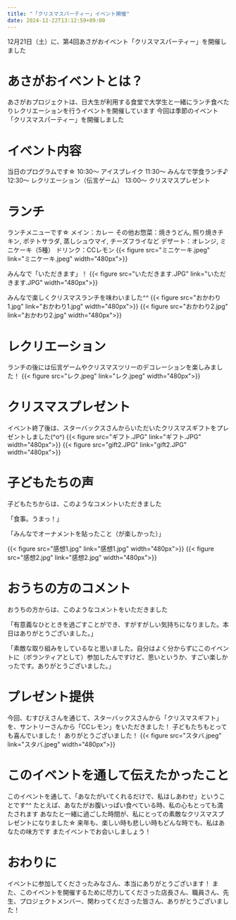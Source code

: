 ```yaml
---
title: "「クリスマスパーティー」イベント開催"
date: 2024-12-22T13:12:59+09:00
---
```

12月21日（土）に、第4回あさがおイベント「クリスマスパーティー」を開催しました
<!--more-->
# あさがおイベントとは？
あさがおプロジェクトは、日大生が利用する食堂で大学生と一緒にランチ食べたりレクリエーションを行うイベントを開催しています
今回は季節のイベント「クリスマスパーティー」を開催しました

# イベント内容
当日のプログラムです☆
10:30〜 アイスブレイク
11:30〜 みんなで学食ランチ♪
12:30〜 レクリエーション（伝言ゲーム）
13:00〜 クリスマスプレゼント

# ランチ
ランチメニューです☆
メイン：カレー
その他お惣菜：焼きうどん, 照り焼きチキン, ポテトサラダ, 蒸しシュウマイ, チーズフライなど
デザート：オレンジ, ミニケーキ（5種）
ドリンク：CCレモン
{{< figure src="ミニケーキ.jpeg" link="ミニケーキ.jpeg" width="480px">}}

みんなで「いただきます」！
{{< figure src="いただきます.JPG" link="いただきます.JPG" width="480px">}}

みんなで楽しくクリスマスランチを味わいました^^
{{< figure src="おかわり1.jpg" link="おかわり1.jpg" width="480px">}}
{{< figure src="おかわり2.jpg" link="おかわり2.jpg" width="480px">}}

# レクリエーション
ランチの後には伝言ゲームやクリスマスツリーのデコレーションを楽しみました！
{{< figure src="レク.jpeg" link="レク.jpeg" width="480px">}}

# クリスマスプレゼント
イベント終了後は、スターバックスさんからいただいたクリスマスギフトをプレゼントしました(^o^)
{{< figure src="ギフト.JPG" link="ギフト.JPG" width="480px">}}
{{< figure src="gift2.JPG" link="gift2.JPG" width="480px">}}

# 子どもたちの声
子どもたちからは、このようなコメントいただきました

「食事。うまっ！」

「みんなでオーナメントを貼ったこと（が楽しかった）」

{{< figure src="感想1.jpg" link="感想1.jpg" width="480px">}}
{{< figure src="感想2.jpg" link="感想2.jpg" width="480px">}}

# おうちの方のコメント
おうちの方からは、このようなコメントをいただきました

「有意義なひとときを過ごすことができ、すがすがしい気持ちになりました。本日はありがとうございました。」

「素敵な取り組みをしているなと思いました。自分はよく分からずにこのイベントに（ボランティアとして）参加したんですけど、思いというか、すごい楽しかったです。ありがとうございました。」

# プレゼント提供
今回、むすびえさんを通じて、スターバックスさんから「クリスマスギフト」を、サントリーさんから「CCレモン」をいただきました！
子どもたちもとっても喜んでいました！
ありがとうございました！
{{< figure src="スタバ.jpeg" link="スタバ.jpeg" width="480px">}}

# このイベントを通して伝えたかったこと
このイベントを通して、「あなたがいてくれるだけで、私はしあわせ」ということです^^
たとえば、あなたがお腹いっぱい食べている時、私の心もとっても満たされます
あなたと一緒に過ごした時間が、私にとっての素敵なクリスマスプレゼントになりました☆
来年も、楽しい時も悲しい時もどんな時でも、私はあなたの味方です
またイベントでお会いしましょう！

# おわりに
イベントに参加してくださったみなさん、本当にありがとうございます！
また、このイベントを開催するために尽力してくださった店長さん、職員さん、先生、プロジェクトメンバー、関わってくださった皆さん、ありがとうございました！
